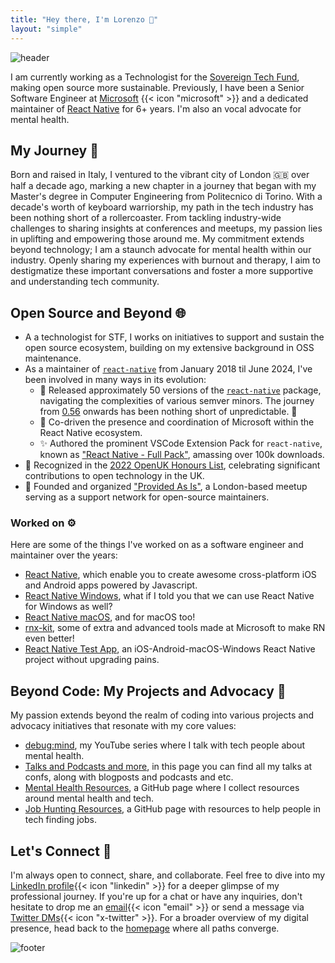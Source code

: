```yaml
---
title: "Hey there, I'm Lorenzo 👋"
layout: "simple"
---
```


![header](/images/about-me-header.jpg)

I am currently working as a Technologist for the [Sovereign Tech Fund](https://www.sovereigntechfund.de), making open source more sustainable. Previously, I have been a Senior Software Engineer at [Microsoft](https://www.microsoft.com/en-gb/) {{< icon "microsoft" >}} and a dedicated maintainer of [React Native](https://reactnative.dev/) for 6+ years. I'm also an vocal advocate for mental health.

## My Journey 🚀

Born and raised in Italy, I ventured to the vibrant city of London 🇬🇧 over half a decade ago, marking a new chapter in a journey that began with my Master's degree in Computer Engineering from Politecnico di Torino. With a decade's worth of keyboard warriorship, my path in the tech industry has been nothing short of a rollercoaster. From tackling industry-wide challenges to sharing insights at conferences and meetups, my passion lies in uplifting and empowering those around me. My commitment extends beyond technology; I am a staunch advocate for mental health within our industry. Openly sharing my experiences with burnout and therapy, I aim to destigmatize these important conversations and foster a more supportive and understanding tech community.

## Open Source and Beyond 🌐

- A a technologist for STF, I works on initiatives to support and sustain the open source ecosystem, building on my extensive background in OSS maintenance.
- As a maintainer of [`react-native`](https://reactnative.dev/) from January 2018 til June 2024, I've been involved in many ways in its evolution:
  - 🚀 Released approximately 50 versions of the [`react-native`](https://reactnative.dev/) package, navigating the complexities of various semver minors. The journey from [0.56](https://reactnative.dev/blog/2018/07/04/releasing-react-native-056) onwards has been nothing short of unpredictable. 🤯
  - 🤝 Co-driven the presence and coordination of Microsoft within the React Native ecosystem.
  - ✨ Authored the prominent VSCode Extension Pack for `react-native`, known as ["React Native - Full Pack"](https://marketplace.visualstudio.com/items?itemName=kelset.rn-full-pack), amassing over 100k downloads.
- 🏅 Recognized in the [2022 OpenUK Honours List](https://openuk.uk/2022HonoursList/), celebrating significant contributions to open technology in the UK.
- 🤝 Founded and organized ["Provided As Is"](https://github.com/provided-as-is), a London-based meetup serving as a support network for open-source maintainers.

### Worked on ⚙️

Here are some of the things I've worked on as a software engineer and maintainer over the years:

- [React Native](https://github.com/facebook/react-native), which enable you to create awesome cross-platform iOS and Android apps powered by Javascript.
- [React Native Windows](https://github.com/microsoft/react-native-windows), what if I told you that we can use React Native for Windows as well?
- [React Native macOS](https://github.com/microsoft/react-native-macos), and for macOS too!
- [rnx-kit](https://github.com/microsoft/rnx-kit), some of extra and advanced tools made at Microsoft to make RN even better!
- [React Native Test App](https://github.com/microsoft/react-native-test-app), an iOS-Android-macOS-Windows React Native project without upgrading pains.

## Beyond Code: My Projects and Advocacy 🌟

My passion extends beyond the realm of coding into various projects and advocacy initiatives that resonate with my core values:

- [debug:mind](https://www.youtube.com/channel/UCbw5AHyRBNUFzTHCVuO5q9w?sub_confirmation=1), my YouTube series where I talk with tech people about mental health.
- [Talks and Podcasts and more](/tags), in this page you can find all my talks at confs, along with blogposts and podcasts and etc.
- [Mental Health Resources](https://github.com/kelset/mental-health-resources), a GitHub page where I collect resources around mental health and tech.
- [Job Hunting Resources](https://github.com/kelset/job-hunting-resources), a GitHub page with resources to help people in tech finding jobs.

## Let's Connect 🤝

I'm always open to connect, share, and collaborate. Feel free to dive into my [LinkedIn profile](https://www.linkedin.com/in/lorenzo-sciandra/){{< icon "linkedin" >}} for a deeper glimpse of my professional journey. If you're up for a chat or have any inquiries, don't hesitate to drop me an [email](mailto:notkelset@kelset.dev){{< icon "email" >}} or send a message via [Twitter DMs](https://twitter.com/kelset){{< icon "x-twitter" >}}. For a broader overview of my digital presence, head back to the [homepage](/) where all paths converge.

![footer](/images/about-me-footer.jpg)
